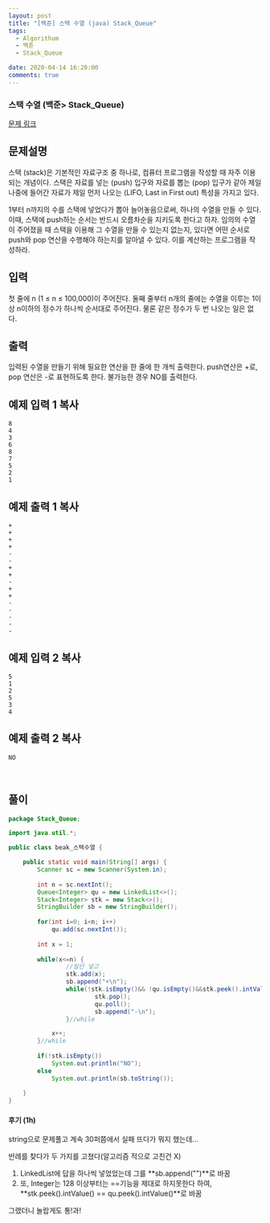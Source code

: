 ```yaml
---
layout: post
title: "[백준] 스택 수열 (java) Stack_Queue"
tags:
  - Algorithum
  - 백준
  - Stack_Queue

date: 2020-04-14 16:20:00
comments: true
---
```




###   스택 수열 (백준> Stack_Queue)

[문제 링크](https://www.acmicpc.net/problem/1874 )

## 문제설명

스택 (stack)은 기본적인 자료구조 중 하나로, 컴퓨터 프로그램을 작성할 때 자주 이용되는 개념이다. 스택은 자료를 넣는 (push) 입구와 자료를 뽑는 (pop) 입구가 같아 제일 나중에 들어간 자료가 제일 먼저 나오는 (LIFO, Last in First out) 특성을 가지고 있다.

1부터 n까지의 수를 스택에 넣었다가 뽑아 늘어놓음으로써, 하나의 수열을 만들 수 있다. 이때, 스택에 push하는 순서는 반드시 오름차순을 지키도록 한다고 하자. 임의의 수열이 주어졌을 때 스택을 이용해 그 수열을 만들 수 있는지 없는지, 있다면 어떤 순서로 push와 pop 연산을 수행해야 하는지를 알아낼 수 있다. 이를 계산하는 프로그램을 작성하라.

## 입력

첫 줄에 n (1 ≤ n ≤ 100,000)이 주어진다. 둘째 줄부터 n개의 줄에는 수열을 이루는 1이상 n이하의 정수가 하나씩 순서대로 주어진다. 물론 같은 정수가 두 번 나오는 일은 없다.

## 출력

입력된 수열을 만들기 위해 필요한 연산을 한 줄에 한 개씩 출력한다. push연산은 +로, pop 연산은 -로 표현하도록 한다. 불가능한 경우 NO를 출력한다.

## 예제 입력 1 복사

```
8
4
3
6
8
7
5
2
1
```

## 예제 출력 1 복사

```
+
+
+
+
-
-
+
+
-
+
+
-
-
-
-
-
```

## 예제 입력 2 복사

```
5
1
2
5
3
4
```

## 예제 출력 2 복사

```
NO
```

<br>

## 풀이

```java
package Stack_Queue;

import java.util.*;

public class beak_스택수열 {

	public static void main(String[] args) {
		Scanner sc = new Scanner(System.in);
		
		int n = sc.nextInt();
		Queue<Integer> qu = new LinkedList<>();
		Stack<Integer> stk = new Stack<>();
		StringBuilder sb = new StringBuilder();
		
		for(int i=0; i<n; i++)
			qu.add(sc.nextInt());
		
		int x = 1;
		
		while(x<=n) {
				//일단 넣고
				stk.add(x);
				sb.append("+\n");
				while(!stk.isEmpty()&& !qu.isEmpty()&&stk.peek().intValue() == qu.peek().intValue()) {
						stk.pop();
						qu.poll();
						sb.append("-\n");
				}//while

			x++;
		}//while
		
		if(!stk.isEmpty())
			System.out.println("NO");
		else
			System.out.println(sb.toString());
			
	}
}

```

#### 후기 (1h)

string으로 문제풀고 계속 30퍼쯤에서 실패 뜨다가 뭐지 했는데... <br>

반례를 찾다가 두 가지를 고쳤다(알고리즘 적으로 고친건 X) <br>

1. LinkedList<String>에 답을 하나씩 넣었었는데 그를 **sb.append("")**로 바꿈
2. 또, Integer는 128 이상부터는 ==기능을 제대로 하지못한다 하여, **stk.peek().intValue() == qu.peek().intValue()**로 바꿈

그랬더니 놀랍게도 통!과!